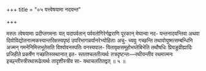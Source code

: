 +++
title = "०५ यत्त्वेषयामा नदयन्त"

+++

मरुतः त्वेषयामाः प्रदीप्तगमनाः यत् यदापर्वतान् पर्ववतोगिरेर्गह्वराणि पूरकान् मेघान्वा नद- यन्तनादयन्तिवा अथवा दिवोविद्योतनात्मकस्यान्तरिक्षस्यपृष्ठं उपरिभागन्नर्यानरेभ्योहिताः अचु- च्यवुः गच्छन्ति तथावोयुष्मत्सम्बन्धिनि अज्मन् गमनेनिमित्तभूतेसति विश्वोवनस्पतिः वनस्यपाल- यितावृक्षसमूहोभय्तेबिभेति तथौषधिः प्रियङुव्रीह्यादिः प्रजिहीते प्रकर्षेण गच्छतिस्व्स्थानात् इत- स्ततश्चलतीत्यर्थः तत्रदृष्टन्तः—रथीयन्तीव रथमात्मनः इच्छ्न्तीस्त्रीरथारूढेत्यर्थः तादृशीस्त्रीव सा- यथाचलतितद्वत् ॥ ५ ॥